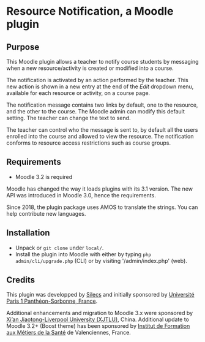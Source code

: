# Resource Notification, a Moodle plugin

## Purpose

This Moodle plugin allows a teacher to notify course students by messaging
when a new resource/activity is created or modified into a course.

The notification is activated by an action performed by the teacher.
This new action is shown in a new entry at the end of the *Edit* dropdown menu,
available for each resource or activity, on a course page.

The notification message contains two links by default,
one to the resource, and the other to the course.
The Moodle admin can modify this default setting.
The teacher can change the text to send.

The teacher can control who the message is sent to, by default all the users enrolled 
into the course and allowed to view the resource.
The notification conforms to resource access restrictions such as course groups.


## Requirements

* Moodle 3.2 is required

Moodle has changed the way it loads plugins with its 3.1 version.
The new API was introduced in Moodle 3.0, hence the requirements.

Since 2018, the plugin package uses AMOS to translate the strings.
You can help contribute new languages.

## Installation

* Unpack or `git clone` under `local/`.
* Install the plugin into Moodle with either by typing `php admin/cli/upgrade.php` (CLI)
  or by visiting '/admin/index.php' (web).


## Credits

This plugin was developped by [Silecs](http://www.silecs.info)
and initially sponsored by [Université Paris 1 Panthéon-Sorbonne, France](https://www.univ-paris1.fr/).

Additional enhancements and migration to Moodle 3.x were sponsored by
[Xi’an Jiaotong-Liverpool University (XJTLU)](http://www.xjtlu.edu.cn/en/academics/aec.html), China.
Additional update to Moodle 3.2+ (Boost theme) has been sponsored by 
[Institut de Formation aux Métiers de la Santé](https://www.ch-valenciennes.fr/formation/ifms/)
de Valenciennes, France.

